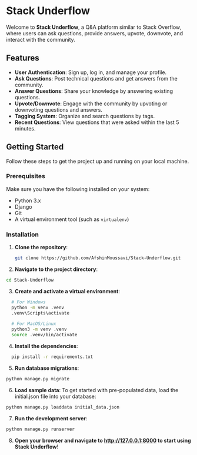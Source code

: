 # Stack Underflow

Welcome to **Stack Underflow**, a Q&A platform similar to Stack Overflow, where users can ask questions, provide answers, upvote, downvote, and interact with the community.

## Features
- **User Authentication**: Sign up, log in, and manage your profile.
- **Ask Questions**: Post technical questions and get answers from the community.
- **Answer Questions**: Share your knowledge by answering existing questions.
- **Upvote/Downvote**: Engage with the community by upvoting or downvoting questions and answers.
- **Tagging System**: Organize and search questions by tags.
- **Recent Questions**: View questions that were asked within the last 5 minutes.

## Getting Started

Follow these steps to get the project up and running on your local machine.

### Prerequisites

Make sure you have the following installed on your system:

- Python 3.x
- Django
- Git
- A virtual environment tool (such as `virtualenv`)

### Installation

1. **Clone the repository**:
   ```bash
   git clone https://github.com/AfshinMoussavi/Stack-Underflow.git
   ```
2. **Navigate to the project directory**:
  ```bash
  cd Stack-Underflow
```

3. **Create and activate a virtual environment**:
  ```bash
    # For Windows
    python -m venv .venv
    .venv\Scripts\activate
    
    # For MacOS/Linux
    python3 -m venv .venv
    source .venv/bin/activate
```
4. **Install the dependencies**:
  ```bash
    pip install -r requirements.txt
  ```

5. **Run database migrations**:
  ```bash
  python manage.py migrate
```

6. **Load sample data**:
To get started with pre-populated data, load the initial.json file into your database:
  ```bash
  python manage.py loaddata initial_data.json
```

7. **Run the development server**:
  ```bash
  python manage.py runserver
```

8. **Open your browser and navigate to http://127.0.0.1:8000 to start using Stack Underflow**!



  











